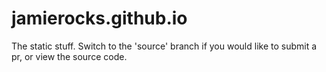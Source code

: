 jamierocks.github.io
====================
The static stuff. Switch to the 'source' branch if you would like to submit a pr, or view the source code.
